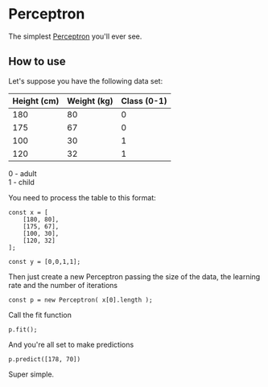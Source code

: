 # Perceptron

The simplest [Perceptron](https://en.wikipedia.org/wiki/Perceptron) you'll ever see.

## How to use

Let's suppose you have the following data set:

| Height (cm) | Weight (kg) | Class (0-1) |
|-------------|-------------|-------------|
| 180         | 80          | 0           |
| 175         | 67          | 0           |
| 100         | 30          | 1           |
| 120         | 32          | 1           |

0 - adult  
1 - child

You need to process the table to this format:

```
const x = [
	[180, 80],
	[175, 67],
	[100, 30],
	[120, 32]
];

const y = [0,0,1,1];
```

Then just create a new Perceptron passing the size of the data, the learning rate and the number of iterations

```
const p = new Perceptron( x[0].length );
```

Call the fit function

```
p.fit();
```

And you're all set to make predictions

```
p.predict([178, 70])
```

Super simple.
